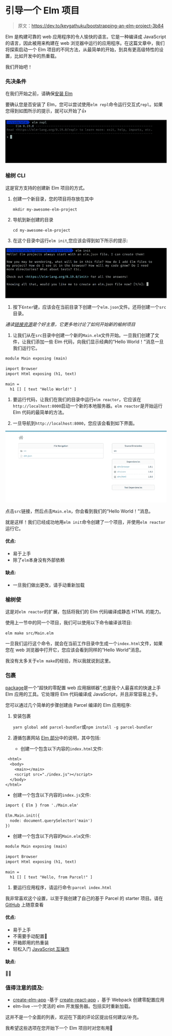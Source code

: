 # 引导一个 Elm 项目

> 原文：<https://dev.to/kevgathuku/bootstrapping-an-elm-project-3b84>

Elm 是构建可靠的 web 应用程序的令人愉快的语言。它是一种编译成 JavaScript 的语言，因此被用来构建在 web 浏览器中运行的应用程序。在这篇文章中，我们将探索启动一个 Elm 项目的不同方法，从最简单的开始，到具有更高级特性的设置，比如开发中的热重载。

我们开始吧！

### 先决条件

在我们开始之前，请确保[安装 Elm](https://guide.elm-lang.org/install.html)

要确认您是否安装了 Elm，您可以尝试使用`elm repl`命令运行交互式`repl`。如果您得到如图所示的提示，就可以开始了👍

[![Elm repl](img/109c7ec625debec09dc00391cfbdedbe.png)](https://res.cloudinary.com/practicaldev/image/fetch/s--NvpoHLD3--/c_limit%2Cf_auto%2Cfl_progressive%2Cq_auto%2Cw_880/https://kevgathuku.files.wordpress.com/2019/05/screen-shot-2019-05-29-at-10.15.12.png%3Fw%3D1024)

### 榆树 CLI

这是官方支持的创建新 Elm 项目的方式。

1.  创建一个新目录，您的项目将存放在其中

    `mkdir my-awesome-elm-project`

2.  导航到新创建的目录

    `cd my-awesome-elm-project`

3.  在这个目录中运行`elm init`,您应该会得到如下所示的提示:

[![Elm init prompt](img/0efffb62175fecd9cb6a6af5ab6b443f.png)](https://res.cloudinary.com/practicaldev/image/fetch/s--8PFxjdMo--/c_limit%2Cf_auto%2Cfl_progressive%2Cq_auto%2Cw_880/https://kevgathuku.files.wordpress.com/2019/05/screen-shot-2019-05-29-at-10.29.05.png)

1.  按下`Enter`键，应该会在当前目录下创建一个`elm.json`文件。还将创建一个`src`目录。

*通读[链接资源](https://elm-lang.org/0.19.0/init)是个好主意，它更多地讨论了如何开始新的榆树项目*

1.  让我们从在`src`目录中创建一个新的`Main.elm`文件开始。一旦我们创建了文件，让我们添加一些 Elm 代码，向我们显示经典的“Hello World！”消息一旦我们运行它。

```
module Main exposing (main)

import Browser
import Html exposing (h1, text)

main =
  h1 [] [ text "Hello World!" ] 
```

1.  要运行代码，让我们在我们的目录中运行`elm reactor`，它应该在`http://localhost:8000`启动一个新的本地服务器。`elm reactor`是开始运行 Elm 代码的最简单的方法。

2.  一旦导航到`http://localhost:8000`，您应该会看到如下界面。

[![Elm Reactor](img/f7046e887b08765036d351cb8f118925.png)](https://res.cloudinary.com/practicaldev/image/fetch/s--RK7r7R3R--/c_limit%2Cf_auto%2Cfl_progressive%2Cq_auto%2Cw_880/https://kevgathuku.files.wordpress.com/2019/05/screen-shot-2019-05-29-at-10.48.52.png)

点击`src`链接，然后点击`Main.elm`，你会看到我们的“Hello World！”消息。

就是这样！我们已经成功地用`elm init`命令创建了一个项目，并使用`elm reactor`运行它。

#### 优点:

*   易于上手
*   除了`elm`本身没有外部依赖

#### 缺点:

*   一旦我们做出更改，请手动重新加载

### 榆树使

这是对`elm reactor`的扩展，包括将我们的 Elm 代码编译成静态 HTML 的能力。

使用上一节中的同一个项目，我们可以使用以下命令编译该项目:

`elm make src/Main.elm`

一旦我们运行这个命令，就会在当前工作目录中生成一个`index.html`文件，如果您在 web 浏览器中打开它，您应该会看到同样的“Hello World”消息。

我没有太多关于`elm make`的经验，所以我就说到这里。

### 包裹

[package](https://parceljs.org/)是一个“超快的零配置 web 应用捆绑器”,也是我个人最喜欢的快速上手 Elm 应用的工具。它处理将 Elm 代码编译成 JavaScript，并且非常容易上手。

您可以通过几个简单的步骤创建由 Parcel 编译的 Elm 应用程序:

1.  安装包裹

    `yarn global add parcel-bundler`或`npm install -g parcel-bundler`

2.  遵循包裹网站 [Elm 部分](https://parceljs.org/elm.html)中的说明，其中包括:

    *   创建一个包含以下内容的`index.html`文件:

```
 <html>
  <body>
    <main></main>
    <script src="./index.js"></script>
  </body>
</html> 
```

*   创建一个包含以下内容的`index.js`文件:

```
import { Elm } from './Main.elm'

Elm.Main.init({
  node: document.querySelector('main')
}) 
```

*   创建一个包含以下内容的`Main.elm`文件:

```
module Main exposing (main)

import Browser
import Html exposing (h1, text)

main =
  h1 [] [ text "Hello, from Parcel!" ] 
```

1.  要运行应用程序，请运行命令:`parcel index.html`

我非常喜欢这个设置，以至于我创建了自己的基于 Parcel 的 starter 项目。请在 [GitHub](https://github.com/kevgathuku/parcel-elm/) 上随意查看

#### 优点:

*   易于上手
*   不需要手动配置💪
*   开箱即用的热重装
*   轻松入门 [JavaScript 互操作](https://guide.elm-lang.org/interop/)

#### 缺点:

🤷‍♀️

### 值得注意的提及:

*   [create-elm-app](https://github.com/halfzebra/create-elm-app) -基于 [create-react-app](https://github.com/facebook/create-react-app) ，基于 Webpack 创建零配置应用
*   elm-live -一个灵活的 elm 开发服务器。包括实时重新加载。

这并不是一个全面的列表，欢迎在下面的评论区提出任何建议/补充。

我希望这些选项在您开始下一个 Elm 项目时对您有用🚀